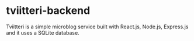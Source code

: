# tviitteri-backend

Tviitteri is a simple microblog service built with React.js, Node.js, Express.js and it uses a SQLite database.
